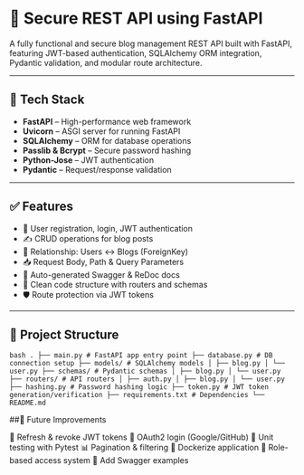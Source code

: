 # 🚀 Secure REST API using FastAPI

A fully functional and secure blog management REST API built with FastAPI, featuring JWT-based authentication, SQLAlchemy ORM integration, Pydantic validation, and modular route architecture.

---

## 🔧 Tech Stack

- **FastAPI** – High-performance web framework
- **Uvicorn** – ASGI server for running FastAPI
- **SQLAlchemy** – ORM for database operations
- **Passlib & Bcrypt** – Secure password hashing
- **Python-Jose** – JWT authentication
- **Pydantic** – Request/response validation


---

## ✅ Features

- 🔐 User registration, login, JWT authentication
- ✍️ CRUD operations for blog posts
- 📁 Relationship: Users ↔ Blogs (ForeignKey)
- 📥 Request Body, Path & Query Parameters
- 📜 Auto-generated Swagger & ReDoc docs
- 🧱 Clean code structure with routers and schemas
- 🛡️ Route protection via JWT tokens

---

## 📂 Project Structure 
``` bash . ├── main.py # FastAPI app entry point ├── database.py # DB connection setup ├── models/ # SQLAlchemy models │ ├── blog.py │ └── user.py ├── schemas/ # Pydantic schemas │ ├── blog.py │ └── user.py ├── routers/ # API routers │ ├── auth.py │ ├── blog.py │ └── user.py ├── hashing.py # Password hashing logic ├── token.py # JWT token generation/verification ├── requirements.txt # Dependencies └── README.md ``` 


##🧪 Future Improvements

🔄 Refresh & revoke JWT tokens
🔐 OAuth2 login (Google/GitHub)
🧪 Unit testing with Pytest
📊 Pagination & filtering
🐳 Dockerize application
🧰 Role-based access system
🧾 Add Swagger examples
